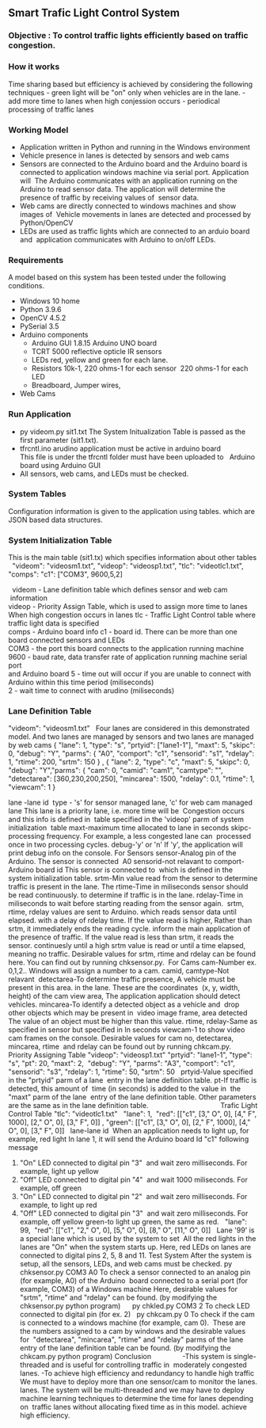 ## Smart Trafic Light Control System

### Objective : To control traffic lights efficiently based on traffic congestion. 

### How it works 
   Time sharing based but efficiency is achieved by considering the following 
   techniques 
     - green light will be "on" only when vehicles are in the lane.
     - add more time to lanes when high conjession occurs
     - periodical processing of traffic lanes
    
### Working Model
  - Application written in Python and running in the Windows environment 
  - Vehicle presence in lanes is detected by sensors and web cams
  - Sensors are connected to the Arduino board and the Arduino board is connected to
    application windows machine via serial port. Application will 
    The Arduino communicates with an application running on the Arduino to read sensor data.
    The application will determine the presence of traffic by receiving values of 
    sensor data.
  - Web cams are directly connected to windows machines and show images of 
    Vehicle movements in lanes are detected and processed by Python/OpenCV
  - LEDs are used as traffic lights which are connected to an arduio board and 
    application communicates with Arduino to on/off LEDs.

### Requirements
   A model based on this system has been tested under the following conditions.
   - Windows 10 home
   - Python 3.9.6
   - OpenCV 4.5.2
   - PySerial 3.5
   - Arduino components
       - Arduino GUI 1.8.15 Arduino UNO board
       - TCRT 5000 reflective opticle IR sensors 
       - LEDs red, yellow and green for each lane.
       - Resistors 10k-1, 220 ohms-1 for each sensor 
         220 ohms-1 for each LED
       - Breadboard, Jumper wires,
   - Web Cams 
    
### Run Application
   - py videom.py sit1.txt 
     The System Initualization Table is passed as the first parameter (sit1.txt).  
   - tfrcntl.ino arudino application must be active in arduino board  
     This file is under the tfrcntl folder must have been uploaded to   
     Arduino board using Arduino GUI  
   - All sensors, web cams, and LEDs must be checked.
   
### System Tables
  Configuration information is given to the application using tables.
  which are JSON based data structures.
  
### System Initialization Table 
  This is the main table (sit1.tx) which specifies information about other tables  
 
"videom": "videosm1.txt", 
"videop": "videosp1.txt", 
"tlc": "videotlc1.txt", 
"comps": "c1": ["COM3", 9600,5,2] 

  
 
   videom - Lane definition table which defines sensor and web cam  information  
   videop - Priority Assign Table, which is used to assign more time to lanes    
            When high congestion occurs in lanes 
   tlc    - Traffic Light Control table where traffic light data is specified  
   comps  - Arduino board info 
            c1   - board id. There can be more than one board connected sensors and LEDs  
            COM3 - the port this board connects to the application running machine  
            9600 - baud rate, data transfer rate of application running machine serial port  
                   and Arduino board 
            5    - time out will occur if you are unable to connect with Arduino within this 
                   time period (miliseconds)   
            2    - wait time to connect with arudino (miliseconds)  
            
### Lane Definition Table
   "videom": "videosm1.txt"  
   Four lanes are considered in this demonstrated model. And two lanes are managed by sensors 
   and two lanes are managed by web cams 
   { "lane": 1, "type": "s", "prtyid": ["lane1-1"], "maxt": 5, "skipc": 0, "debug": "Y", 
     "parms": { "A0", "comport": "c1", "sensorid": "s1", "rdelay": 1, "rtime": 200, "srtm": 150 } ,
   { "lane": 2, "type": "c", "maxt": 5, "skipc": 0, "debug": "Y","parms": { "cam": 0, "camid": "cam1", 
     "camtype": "", "detectarea": [360,230,200,250], "mincarea": 1500, "rdelay": 0.1, "rtime": 1, "viewcam": 1 }
     
   lane -lane id 
   type - 's' for sensor managed lane, 'c' for web cam managed lane
This lane is a priority lane, i.e. more time will be 
Congestion occurs and this info is defined in 
table specified in the 'videop' parm of system initialization 
table
maxt-maximum time allocated to lane in seconds
skipc-processing frequency. For example, a less congested lane can 
processed once in two processing cycles.
debug-'y' or 'n' If 'y', the application will print debug info on the console.
For Sensors
sensor-Analog pin of the Arduino. The sensor is connected 
A0
sensorid-not relavant to comport-Arduino board id This sensor is connected to 
which is defined in the system initialization table.
srtm-Min value read from the sensor to determine traffic
is present in the lane.
The rtime-Time in miliseconds sensor should be read continuously.
to determine if traffic is in the lane.
rdelay-Time in miliseconds to wait before starting reading
from the sensor again. 
srtm, rtime, rdelay values are sent to Arduino.
which reads sensor data until elapsed.
with a delay of rdelay time. If the value read is higher,
Rather than srtm, it immediately ends the reading cycle.
inform the main application of the presence of traffic.
If the value read is less than srtm, it reads the sensor.
continuesly until a high srtm value is read or until a
time elapsed, meaning no traffic.
Desirable values for srtm, rtime and rdelay can be found here.
You can find out by running chksensor.py. 
For Cams
cam-Number ex. 0,1,2.. Windows will assign a number to a cam.
camid, camtype-Not relavant 
detectarea-To determine traffic presence,
A vehicle must be present in this area.
in the lane. These are the coordinates 
(x, y, width, height) of the cam view area,
The application application should detect vehicles.
mincarea-To identify a detected object as a vehicle and 
drop other objects which may be present in 
video image frame, area detected
The value of an object must be higher than this value.
rtime, rdelay-Same as specified in sensor but specified in
In seconds
viewcam-1 to show video cam frames on the console.
Desirable values for cam no, detectarea, mincarea, rtime 
and rdelay can be found out by running chkcam.py. 
Priority Assigning Table
"videop": "videosp1.txt"
"prtyid": "lane1-1", "type": "s", "pt": 20, "maxt": 2, 
"debug": "Y", "parms": "A3", "comport": "c1", 
"sensorid": "s3", "rdelay": 1, "rtime": 50, "srtm": 50
 
prtyid-Value specified in the "prtyid" parm of a lane 
entry in the lane definition table.
pt-If traffic is detected, this amount of 
time (in seconds) is added to the value in 
the "maxt" parm of the lane 
entry of the lane definition table.
Other parameters are the same as in the lane definition table. 
                 
                
Trafic Light Control Table
"tlc": "videotlc1.txt"
 
"lane": 1, 
"red": [["c1", [3," O", 0], [4," F", 1000], [2," O", 0], [3," F", 0]] ,
"green": [["c1", [3," O", 0], [2," F", 1000], [4," O", 0], [3," F", 0]]
 
lane-lane id 
When an application needs to light up, for example, red light
In lane 1, it will send the Arduino board Id "c1" following 
message
1) "On" LED connected to digital pin "3" 
and wait zero milliseconds.
For example, light up yellow
2) "Off" LED connected to digital pin "4" 
and wait 1000 miliseconds.
For example, off green
3) "On" LED connected to digital pin "2" 
and wait zero milliseconds.
For example, to light up red
4) "Off" LED connected to digital pin "3" 
and wait zero milliseconds.
For example, off yellow
green-to light up green, the same as red.
 
"lane": 99, 
"red": [["c1", "2," O", 0], [5," O", 0], [8," O", [11," O", 0]]
 
Lane '99' is a special lane which is used by the system to set 
All the red lights in the lanes are "On" when the system starts up.
Here, red LEDs on lanes are connected to digital pins 2, 5, 8 and 11.
Test System
After the system is setup, all the sensors, LEDs, and web cams must be checked.
py chksensor.py COM3 A0
To check a sensor connected to an analog pin (for example, A0) of the Arduino 
board connected to a serial port (for example, COM3) of a Windows machine
Here, desirable values for "srtm", "rtime" and "rdelay" can be found.
(by modifying the chksensor.py python program)
    
py chkled.py COM3 2
To check LED connected to digital pin (for ex. 2)
 
py chkcam.py 0
To check if the cam is connected to a windows machine (for example, cam 0). 
These are the numbers assigned to a cam by windows and the desirable values for 
"detectarea", "mincarea", "rtime" and "rdelay" parms of the lane 
entry of the lane definition table can be found.
(by modifying the chkcam.py python program)
Conclusion 
             
-This system is single-threaded and is useful for controlling traffic in 
moderately congested lanes.
-To achieve high efficiency and redundancy to handle high traffic 
We must have to deploy more than one sensor/cam to monitor the lanes.
lanes. The system will be multi-threaded and we may have to deploy 
machine learning techniques to determine the time for lanes depending on 
traffic lanes without allocating fixed time as in this model.
achieve high efficiency.
         
 
 
 
